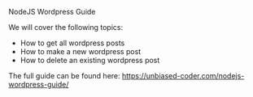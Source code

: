 NodeJS Wordpress Guide

We will cover the following topics:
- How to get all wordpress posts
- How to make a new wordpress post
- How to delete an existing wordpress post

The full guide can be found here:
https://unbiased-coder.com/nodejs-wordpress-guide/
